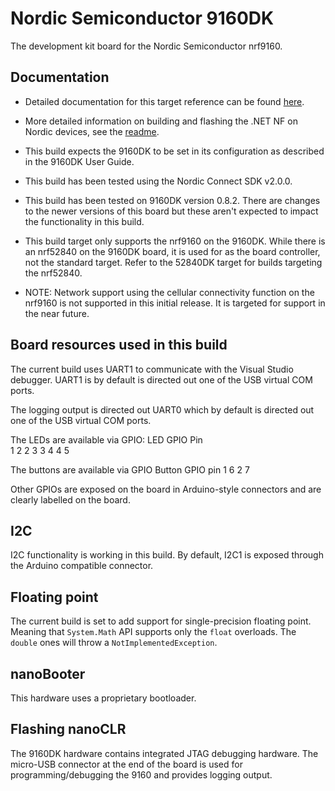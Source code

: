 # Nordic Semiconductor 9160DK

The development kit board for the Nordic Semiconductor nrf9160.

## Documentation

- Detailed documentation for this target reference can be found [here](https://www.nordicsemi.com/Products/Development-hardware/nrf9160-dk).

- More detailed information on building and flashing the .NET NF on Nordic devices, see the [readme](../README.md).

- This build expects the 9160DK to be set in its configuration as described in the 9160DK User Guide.

- This build has been tested using the Nordic Connect SDK v2.0.0.

- This build has been tested on 9160DK version 0.8.2. There are changes to the newer versions of this board but these aren't expected to impact the functionality in this build.

- This build target only supports the nrf9160 on the 9160DK. While there is an nrf52840 on the 9160DK board, it is used for as the board controller, not the standard target. Refer to the 52840DK target for builds targeting the nrf52840.

- NOTE: Network support using the cellular connectivity function on the nrf9160 is not supported in this initial release. It is targeted for support in the near future.

## Board resources used in this build

The current build uses UART1 to communicate with the Visual Studio debugger. UART1 is 
by default is directed out one of the USB virtual COM ports.

The logging output is directed out UART0 which by default is directed out
one of the USB virtual COM ports.

The LEDs are available via GPIO:
    LED      GPIO Pin   
     1          2
     2          3
     3          4
     4          5

The buttons are available via GPIO
   Button    GPIO pin
     1          6
     2          7

Other GPIOs are exposed on the board in Arduino-style connectors and are 
clearly labelled on the board.

## I2C

I2C functionality is working in this build. By default, I2C1 is exposed through the Arduino compatible connector.

## Floating point

The current build is set to add support for single-precision floating point.
Meaning that `System.Math` API supports only the `float` overloads. The `double` ones will throw a `NotImplementedException`.

## nanoBooter

This hardware uses a proprietary bootloader.

## Flashing nanoCLR

The 9160DK hardware contains integrated JTAG debugging hardware. The micro-USB connector at the end of the board is used for programming/debugging the 9160 and provides logging output.
